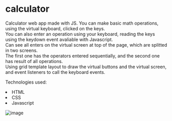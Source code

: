 # calculator

Calculator web app made with JS. You can make basic math operations, using the virtual keyboard, clicked on the keys. <br>
You can also enter an operation using your keyboard, reading the keys using the keydown event avaliable with Javascript. <br>
Can see all enters on the virtual screen at top of the page, which are splitted in two screens. <br>
The first one has the operators entered sequentially, and the second one has result of all operations. <br>
Using grid template layout to draw the virtual buttons and the virtual screen, and event listeners to call the keyboard events. <br>

Technologies used:

<li>HTML</li>
<li>CSS</li>
<li>Javascript</li>

![image](https://github.com/saulgutierrez/calculator/assets/62368834/19ec6a9b-2f24-4f16-abfd-86c5f513b8d4)
